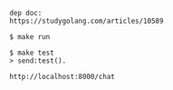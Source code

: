 ```
	dep doc:
	https://studygolang.com/articles/10589
```


```
	$ make run
```

```
	$ make test
	> send:test().

	http://localhost:8000/chat
```
